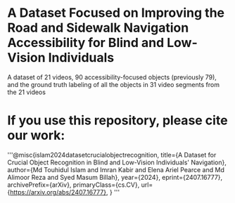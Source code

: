 # A Dataset Focused on Improving the Road and Sidewalk Navigation Accessibility for Blind and Low-Vision Individuals
A dataset of 21 videos, 90 accessibility-focused objects (previously 79), and the ground truth labeling of all the objects in 31 video segments from the 21 videos


# If you use this repository, please cite our work:

'''@misc{islam2024datasetcrucialobjectrecognition,
      title={A Dataset for Crucial Object Recognition in Blind and Low-Vision Individuals' Navigation}, 
      author={Md Touhidul Islam and Imran Kabir and Elena Ariel Pearce and Md Alimoor Reza and Syed Masum Billah},
      year={2024},
      eprint={2407.16777},
      archivePrefix={arXiv},
      primaryClass={cs.CV},
      url={https://arxiv.org/abs/2407.16777}, 
}
'''
